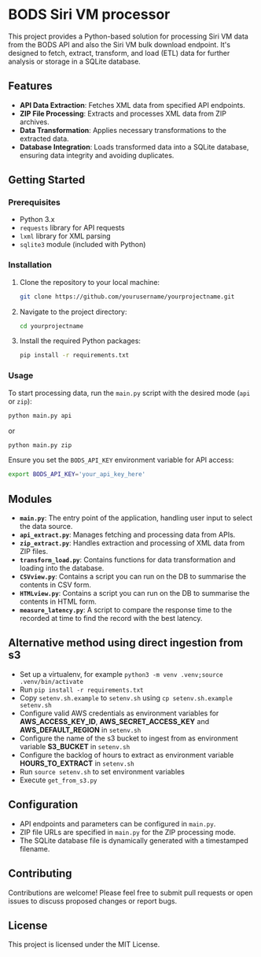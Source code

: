 # BODS Siri VM processor

This project provides a Python-based solution for processing Siri VM data from the BODS API and also the Siri VM bulk download endpoint. It's designed to fetch, extract, transform, and load (ETL) data for further analysis or storage in a SQLite database.

## Features

- **API Data Extraction**: Fetches XML data from specified API endpoints.
- **ZIP File Processing**: Extracts and processes XML data from ZIP archives.
- **Data Transformation**: Applies necessary transformations to the extracted data.
- **Database Integration**: Loads transformed data into a SQLite database, ensuring data integrity and avoiding duplicates.

## Getting Started

### Prerequisites

- Python 3.x
- `requests` library for API requests
- `lxml` library for XML parsing
- `sqlite3` module (included with Python)

### Installation

1. Clone the repository to your local machine:

   ```bash
   git clone https://github.com/yourusername/yourprojectname.git
   ```

2. Navigate to the project directory:

   ```bash
   cd yourprojectname
   ```

3. Install the required Python packages:

   ```bash
   pip install -r requirements.txt
   ```

### Usage

To start processing data, run the `main.py` script with the desired mode (`api` or `zip`):

```bash
python main.py api
```

or

```bash
python main.py zip
```

Ensure you set the `BODS_API_KEY` environment variable for API access:

```bash
export BODS_API_KEY='your_api_key_here'
```

## Modules

- **`main.py`**: The entry point of the application, handling user input to select the data source.
- **`api_extract.py`**: Manages fetching and processing data from APIs.
- **`zip_extract.py`**: Handles extraction and processing of XML data from ZIP files.
- **`transform_load.py`**: Contains functions for data transformation and loading into the database.
- **`CSVview.py`**: Contains a script you can run on the DB to summarise the contents in CSV form.
- **`HTMLview.py`**: Contains a script you can run on the DB to summarise the contents in HTML form.
- **`measure_latency.py`**: A script to compare the response time to the recorded at time to find the record with the best latency.

## Alternative method using direct ingestion from s3

- Set up a virtualenv, for example `python3 -m venv .venv;source .venv/bin/activate`
- Run `pip install -r requirements.txt`
- Copy `setenv.sh.example` to `setenv.sh` using `cp setenv.sh.example setenv.sh`
- Configure valid AWS credentials as environment variables for **AWS_ACCESS_KEY_ID**, **AWS_SECRET_ACCESS_KEY** and **AWS_DEFAULT_REGION** in `setenv.sh`
- Configure the name of the s3 bucket to ingest from as environment variable **S3_BUCKET** in `setenv.sh`
- Configure the backlog of hours to extract as environment variable **HOURS_TO_EXTRACT** in `setenv.sh`
- Run `source setenv.sh` to set environment variables
- Execute `get_from_s3.py`


## Configuration

- API endpoints and parameters can be configured in `main.py`.
- ZIP file URLs are specified in `main.py` for the ZIP processing mode.
- The SQLite database file is dynamically generated with a timestamped filename.

## Contributing

Contributions are welcome! Please feel free to submit pull requests or open issues to discuss proposed changes or report bugs.

## License

This project is licensed under the MIT License.


